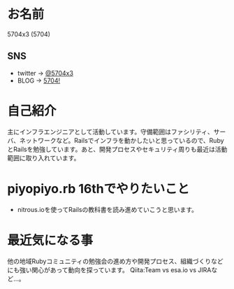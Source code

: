 # お名前

5704x3 (5704)

## SNS

- twitter -> [@5704x3](https://twitter.com/5704x3)
- BLOG -> [5704!](https://5704k3.tumblr.com)

# 自己紹介

主にインフラエンジニアとして活動しています。守備範囲はファシリティ、サーバ、ネットワークなど。Railsでインフラを動かしたいと思っているので、RubyとRailsを勉強しています。あと、開発プロセスやセキュリティ周りも最近は活動範囲に取り入れています。

# piyopiyo.rb 16thでやりたいこと

- nitrous.ioを使ってRailsの教科書を読み進めていこうと思います。

# 最近気になる事

他の地域Rubyコミュニティの勉強会の進め方や開発プロセス、組織づくりなどにも強い関心があって動向を探っています。
Qiita:Team vs esa.io vs JIRAなど…。

